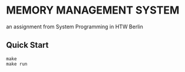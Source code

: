 
# MEMORY MANAGEMENT SYSTEM
an assignment from System Programming in HTW Berlin

## Quick Start
```
make
make run
```

